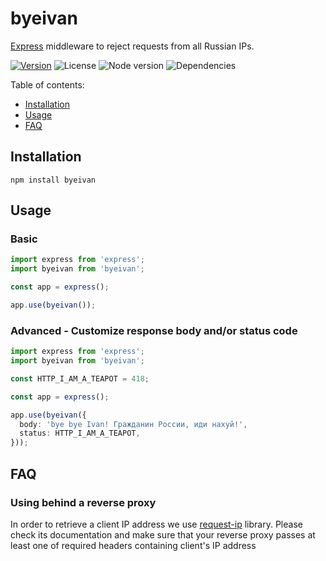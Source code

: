# byeivan

[Express](https://github.com/expressjs/express) middleware to reject requests from all Russian IPs.

[![Version](https://img.shields.io/npm/v/byeivan)](https://www.npmjs.com/package/byeivan)
![License](https://img.shields.io/npm/l/byeivan)
![Node version](https://img.shields.io/node/v/byeivan)
![Dependencies](https://img.shields.io/librariesio/release/npm/byeivan)

Table of contents:

- [Installation](#installation)
- [Usage](#usage)
- [FAQ](#faq)

## Installation

```Shell
npm install byeivan
```

## Usage

### Basic

```ts
import express from 'express';
import byeivan from 'byeivan';

const app = express();

app.use(byeivan());
```

### Advanced - Customize response body and/or status code

```ts
import express from 'express';
import byeivan from 'byeivan';

const HTTP_I_AM_A_TEAPOT = 418;

const app = express();

app.use(byeivan({
  body: 'bye bye Ivan! Гражданин России, иди нахуй!',
  status: HTTP_I_AM_A_TEAPOT,
}));
```

## FAQ

### Using behind a reverse proxy

In order to retrieve a client IP address we use [request-ip](https://www.npmjs.com/package/request-ip) library. Please check its documentation and make sure that your reverse proxy passes at least one of required headers containing client's IP address
